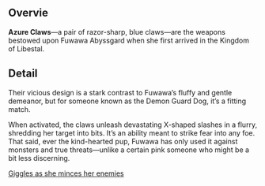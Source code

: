 <!-- title: Azure Claws -->
<!-- quote: Bau Bau~ Ehehehehehe -->
<!-- chapter: 0 -->
<!-- images: (Fuwawa's first time wielding Azure Claws), (Azure Claws viewed from the inventory), (Azure Claws' ability activated) -->
<!-- model: true -->

## Overvie

**Azure Claws**—a pair of razor-sharp, blue claws—are the weapons bestowed upon Fuwawa Abyssgard when she first arrived in the Kingdom of Libestal.

## Detail

Their vicious design is a stark contrast to Fuwawa’s fluffy and gentle demeanor, but for someone known as the Demon Guard Dog, it’s a fitting match.

When activated, the claws unleash devastating X-shaped slashes in a flurry, shredding her target into bits. It’s an ability meant to strike fear into any foe. That said, ever the kind-hearted pup, Fuwawa has only used it against monsters and true threats—unlike a certain pink someone who might be a bit less discerning.

[Giggles as she minces her enemies](#embed:https://www.youtube.com/live/3s_pVYBEax0?feature=shared&t=5667)
